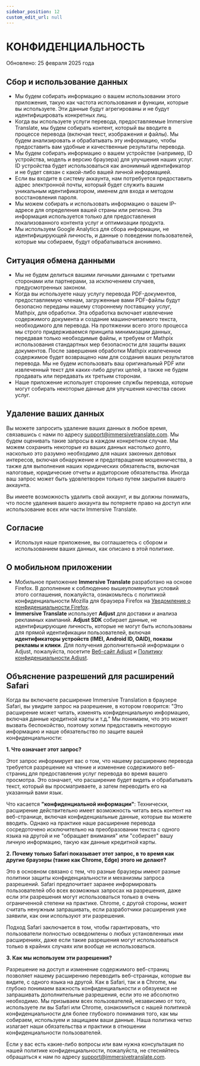 ```yaml
---
sidebar_position: 12
custom_edit_url: null
---
```


# КОНФИДЕНЦИАЛЬНОСТЬ

Обновлено: 25 февраля 2025 года

## Сбор и использование данных

- Мы будем собирать информацию о вашем использовании этого приложения, такую как частота использования и функции, которые вы используете. Эти данные будут агрегированы и не будут идентифицировать конкретных лиц.
- Когда вы используете услуги перевода, предоставляемые Immersive Translate, мы будем собирать контент, который вы вводите в процессе перевода (включая текст, изображения и файлы). Мы будем анализировать и обрабатывать эту информацию, чтобы предоставить вам удобные и качественные результаты перевода.
- Мы будем собирать информацию о вашем устройстве (например, ID устройства, модель и версию браузера) для улучшения наших услуг. ID устройства будет использоваться как анонимный идентификатор и не будет связан с какой-либо вашей личной информацией.
- Если вы входите в систему аккаунта, нам потребуется предоставить адрес электронной почты, который будет служить вашим уникальным идентификатором, именем для входа и методом восстановления пароля.
- Мы можем собирать и использовать информацию о вашем IP-адресе для определения вашей страны или региона. Эта информация используется только для предоставления локализованного контента услуг и оптимизации продукта.
- Мы используем Google Analytics для сбора информации, не идентифицирующей личность, и данные о поведении пользователей, которые мы собираем, будут обрабатываться анонимно.

## Ситуация обмена данными

- Мы не будем делиться вашими личными данными с третьими сторонами или партнерами, за исключением случаев, предусмотренных законом.
- Когда вы используете нашу услугу перевода PDF-документов, предоставляемую членам, загруженные вами PDF-файлы будут безопасно переданы нашему стороннему поставщику услуг, Mathpix, для обработки. Эта обработка включает извлечение содержимого документа и создание машиночитаемого текста, необходимого для перевода. На протяжении всего этого процесса мы строго придерживаемся принципа минимизации данных, передавая только необходимые файлы, и требуем от Mathpix использования стандартных мер безопасности для защиты ваших документов. После завершения обработки Mathpix извлеченное содержимое будет возвращено нам для создания ваших результатов перевода. Мы не будем использовать ваш оригинальный PDF или извлеченный текст для каких-либо других целей, а также не будем продавать или передавать их третьим сторонам.
- Наше приложение использует сторонние службы перевода, которые могут собирать некоторые данные для улучшения качества своих услуг.

## Удаление ваших данных

Вы можете запросить удаление ваших данных в любое время, связавшись с нами по адресу support@immersivetranslate.com. Мы будем оценивать такие запросы в каждом конкретном случае. Мы можем сохранить некоторые из ваших данных настолько долго, насколько это разумно необходимо для наших законных деловых интересов, включая обнаружение и предотвращение мошенничества, а также для выполнения наших юридических обязательств, включая налоговые, юридические отчеты и аудиторские обязательства. Иногда ваш запрос может быть удовлетворен только путем закрытия вашего аккаунта.

Вы имеете возможность удалить свой аккаунт, и вы должны понимать, что после удаления вашего аккаунта вы потеряете право на доступ или использование всех или части Immersive Translate.

## Согласие

- Используя наше приложение, вы соглашаетесь с сбором и использованием ваших данных, как описано в этой политике.

## О мобильном приложении

- Мобильное приложение **Immersive Translate** разработано на основе Firefox. В дополнение к соблюдению вышеупомянутых условий этого соглашения, пожалуйста, ознакомьтесь с политикой конфиденциальности Mozilla для браузера Firefox на [Уведомление о конфиденциальности Firefox](https://www.mozilla.org/privacy/firefox/).
- **Immersive Translate** использует **Adjust** для доставки и анализа рекламных кампаний. **Adjust SDK** собирает данные, не идентифицирующие личность, которые не могут быть использованы для прямой идентификации пользователей, включая **идентификаторы устройств (IMEI, Android ID, OAID), показы рекламы и клики**. Для получения дополнительной информации о Adjust, пожалуйста, посетите [Веб-сайт Adjust](https://www.adjust.com/) и [Политику конфиденциальности Adjust](https://www.adjust.com/terms/privacy-policy/).

## Объяснение разрешений для расширений Safari

Когда вы включаете расширение Immersive Translation в браузере Safari, вы увидите запрос на разрешение, в котором говорится: "Это расширение может читать, изменять конфиденциальную информацию, включая данные кредитной карты и т.д." Мы понимаем, что это может вызвать беспокойство, поэтому хотим предоставить некоторую информацию и наше обязательство по защите вашей конфиденциальности:

**1. Что означает этот запрос?**

Этот запрос информирует вас о том, что нашему расширению перевода требуется разрешение на чтение и изменение содержимого веб-страниц для предоставления услуг перевода во время вашего просмотра. Это означает, что расширение будет видеть и обрабатывать текст, который вы просматриваете, а затем переводить его на указанный вами язык.

Что касается **"конфиденциальной информации"**: Технически, расширение действительно имеет возможность читать весь контент на веб-странице, включая конфиденциальные данные, которые вы можете вводить. Однако на практике наше расширение перевода сосредоточено исключительно на преобразовании текста с одного языка на другой и не "обращает внимания" или "собирает" вашу личную информацию, такую как данные кредитной карты.

**2. Почему только Safari показывает этот запрос, в то время как другие браузеры (такие как Chrome, Edge) этого не делают?**

Это в основном связано с тем, что разные браузеры имеют разные политики защиты конфиденциальности и механизмы запроса разрешений. Safari предпочитает заранее информировать пользователей обо всех возможных запросах на разрешения, даже если эти разрешения могут использоваться только в очень ограниченной степени на практике. Chrome, с другой стороны, может считать ненужным запрашивать, если разработчики расширения уже заявили, как они используют эти разрешения.

Подход Safari заключается в том, чтобы гарантировать, что пользователи полностью осведомлены о любых установленных ими расширениях, даже если такие разрешения могут использоваться только в крайних случаях или вообще не использоваться.

**3. Как мы используем эти разрешения?**

Разрешение на доступ и изменение содержимого веб-страниц позволяет нашему расширению переводить веб-страницы, которые вы видите, с одного языка на другой. Как в Safari, так и в Chrome, мы глубоко понимаем важность конфиденциальности и обязуемся не запрашивать дополнительные разрешения, если это не абсолютно необходимо. Мы призываем всех пользователей, независимо от того, используете ли вы Safari или Chrome, ознакомиться с нашей политикой конфиденциальности для более глубокого понимания того, как мы собираем, используем и защищаем ваши данные. Наша политика четко излагает наши обязательства и практики в отношении конфиденциальности пользователей.

Если у вас есть какие-либо вопросы или вам нужна консультация по нашей политике конфиденциальности, пожалуйста, не стесняйтесь обращаться к нам по адресу support@immersivetranslate.com.
